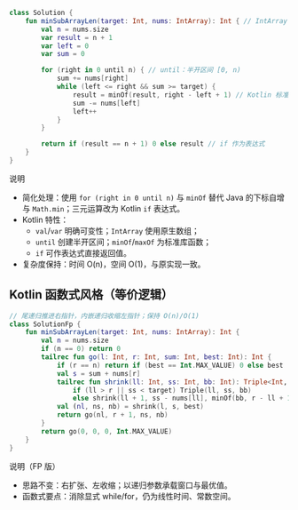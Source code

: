 ```kotlin
class Solution {
    fun minSubArrayLen(target: Int, nums: IntArray): Int { // IntArray：原生整型数组
        val n = nums.size
        var result = n + 1
        var left = 0
        var sum = 0

        for (right in 0 until n) { // until：半开区间 [0, n)
            sum += nums[right]
            while (left <= right && sum >= target) {
                result = minOf(result, right - left + 1) // Kotlin 标准库 minOf
                sum -= nums[left]
                left++
            }
        }

        return if (result == n + 1) 0 else result // if 作为表达式
    }
}
```

说明
- 简化处理：使用 `for (right in 0 until n)` 与 `minOf` 替代 Java 的下标自增与 `Math.min`；三元运算改为 Kotlin `if` 表达式。
- Kotlin 特性：
  - `val`/`var` 明确可变性；`IntArray` 使用原生数组；
  - `until` 创建半开区间；`minOf`/`maxOf` 为标准库函数；
  - `if` 可作表达式直接返回值。
- 复杂度保持：时间 O(n)，空间 O(1)，与原实现一致。

## Kotlin 函数式风格（等价逻辑）

```kotlin
// 尾递归推进右指针，内嵌递归收缩左指针；保持 O(n)/O(1)
class SolutionFp {
    fun minSubArrayLen(target: Int, nums: IntArray): Int {
        val n = nums.size
        if (n == 0) return 0
        tailrec fun go(l: Int, r: Int, sum: Int, best: Int): Int {
            if (r == n) return if (best == Int.MAX_VALUE) 0 else best
            val s = sum + nums[r]
            tailrec fun shrink(ll: Int, ss: Int, bb: Int): Triple<Int, Int, Int> =
                if (ll > r || ss < target) Triple(ll, ss, bb)
                else shrink(ll + 1, ss - nums[ll], minOf(bb, r - ll + 1))
            val (nl, ns, nb) = shrink(l, s, best)
            return go(nl, r + 1, ns, nb)
        }
        return go(0, 0, 0, Int.MAX_VALUE)
    }
}
```

说明（FP 版）
- 思路不变：右扩张、左收缩；以递归参数承载窗口与最优值。
- 函数式要点：消除显式 while/for，仍为线性时间、常数空间。
